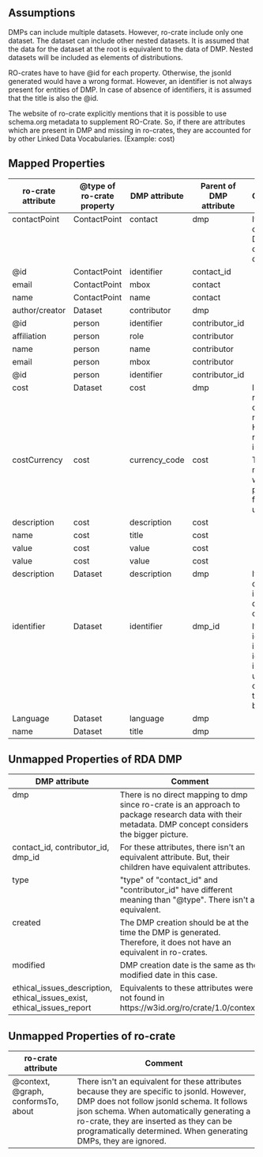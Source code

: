 ## Assumptions
<p>
  DMPs can include multiple datasets. However, ro-crate include only one
  dataset. The dataset can include other nested datasets. It is assumed that the
  data for the dataset at the root is equivalent to the data of DMP. Nested
  datasets will be included as elements of distributions.
</p>
<p>
  RO-crates have to have @id for each property. Otherwise, the jsonld generated
  would have a wrong format. However, an identifier is not always present for
  entities of DMP. In case of absence of identifiers, it is assumed that the
  title is also the @id.
</p>
<p>
  The website of ro-crate explicitly mentions that it is possible to use
  schema.org metadata to supplement RO-Crate. So, if there are attributes which
  are present in DMP and missing in ro-crates, they are accounted for by other
  Linked Data Vocabularies. (Example: cost)
</p>

## Mapped Properties

<table style="width: 99%;">
  <thead>
    <tr>
      <th>ro-crate attribute</th>
      <th>@type of ro-crate property</th>
      <th>DMP attribute</th>
      <th>Parent of DMP attribute</th>
      <th>Comment/Assumption</th>
    </tr>
  </thead>
  <tbody>
    <tr>
      <td valign="top">contactPoint</td>
      <td valign="top">ContactPoint</td>
      <td valign="top">contact</td>
      <td valign="top">dmp</td>
      <td valign="top">
        It is assumed that the contact person for the DMP is the same as the
        contact person of the dataset.
      </td>
    </tr>
    <tr>
      <td valign="top">@id</td>
      <td valign="top">ContactPoint</td>
      <td valign="top">identifier</td>
      <td valign="top">contact_id</td>
      <td valign="top"></td>
    </tr>
    <tr>
      <td valign="top">email</td>
      <td valign="top">ContactPoint</td>
      <td valign="top">mbox</td>
      <td valign="top">contact</td>
      <td valign="top"></td>
    </tr>
    <tr>
      <td valign="top">name</td>
      <td valign="top">ContactPoint</td>
      <td valign="top">name</td>
      <td valign="top">contact</td>
      <td valign="top"></td>
    </tr>
    <tr>
      <td valign="top">author/creator</td>
      <td valign="top">Dataset</td>
      <td valign="top">contributor</td>
      <td valign="top">dmp</td>
      <td valign="top"></td>
    </tr>
    <tr>
      <td valign="top">@id</td>
      <td valign="top">person</td>
      <td valign="top">identifier</td>
      <td valign="top">contributor_id</td>
      <td valign="top"></td>
    </tr>
    <tr>
      <td valign="top">affiliation</td>
      <td valign="top">person</td>
      <td valign="top">role</td>
      <td valign="top">contributor</td>
      <td valign="top"></td>
    </tr>
    <tr>
      <td valign="top">name</td>
      <td valign="top">person</td>
      <td valign="top">name</td>
      <td valign="top">contributor</td>
      <td valign="top"></td>
    </tr>
    <tr>
      <td valign="top">email</td>
      <td valign="top">person</td>
      <td valign="top">mbox</td>
      <td valign="top">contributor</td>
      <td valign="top"></td>
    </tr>
    <tr>
      <td valign="top">@id</td>
      <td valign="top">person</td>
      <td valign="top">identifier</td>
      <td valign="top">contributor_id</td>
      <td valign="top"></td>
    </tr>
    <tr>
      <td valign="top">cost</td>
      <td valign="top">Dataset</td>
      <td valign="top">cost</td>
      <td valign="top">dmp</td>
      <td valign="top">
        In DMP, the cost represents a list of costs related to data management.
        However, the cost for ro-crate may not include all costs.
      </td>
    </tr>
    <tr>
      <td valign="top">costCurrency</td>
      <td valign="top">cost</td>
      <td valign="top">currency_code</td>
      <td valign="top">cost</td>
      <td valign="top">
        This is not explicitly mentioned in ro-crate website. But, cost
        properties can be found in jsonld context used for ro-crates.
      </td>
    </tr>
    <tr>
      <td valign="top">description</td>
      <td valign="top">cost</td>
      <td valign="top">description</td>
      <td valign="top">cost</td>
      <td valign="top"></td>
    </tr>
    <tr>
      <td valign="top">name</td>
      <td valign="top">cost</td>
      <td valign="top">title</td>
      <td valign="top">cost</td>
      <td valign="top"></td>
    </tr>
    <tr>
      <td valign="top">value</td>
      <td valign="top">cost</td>
      <td valign="top">value</td>
      <td valign="top">cost</td>
      <td valign="top"></td>
    </tr>
    <tr>
      <td valign="top">value</td>
      <td valign="top">cost</td>
      <td valign="top">value</td>
      <td valign="top">cost</td>
      <td valign="top"></td>
    </tr>
    <tr>
      <td valign="top">description</td>
      <td valign="top">Dataset</td>
      <td valign="top">description</td>
      <td valign="top">dmp</td>
      <td valign="top">
        It is assumed that the description of the DMP is the same as the
        desciption of the ro-crate.
      </td>
    </tr>
    <tr>
      <td valign="top">identifier</td>
      <td valign="top">Dataset</td>
      <td valign="top">identifier</td>
      <td valign="top">dmp_id</td>
      <td valign="top">
        It is assumed that the identifier of the dataset in ro-crate is the
        identifier of DMP. This is not always safe. The user is advised to
        create an identifier for the DMP as it is a broader concept.
      </td>
    </tr>
    <tr>
      <td valign="top">Language</td>
      <td valign="top">Dataset</td>
      <td valign="top">language</td>
      <td valign="top">dmp</td>
      <td valign="top"></td>
    </tr>
    <tr>
      <td valign="top">name</td>
      <td valign="top">Dataset</td>
      <td valign="top">title</td>
      <td valign="top">dmp</td>
      <td valign="top"></td>
    </tr>
  </tbody>
</table>

## Unmapped Properties of RDA DMP
<table style="width: 99%;">
  <thead>
    <tr>
      <th>DMP attribute</th>
      <th>Comment</th>
    </tr>
  </thead>
  <tbody>
    <tr>
      <td valign="top">dmp</td>
      <td valign="top">
        There is no direct mapping to dmp since ro-crate is an approach to
        package research data with their metadata. DMP concept considers the
        bigger picture.
      </td>
    </tr>
    <tr>
      <td valign="top">contact_id, contributor_id, dmp_id</td>
      <td valign="top">
        For these attributes, there isn't an equivalent attribute. But, their
        children have equivalent attributes.
      </td>
    </tr>
    <tr>
      <td valign="top">type</td>
      <td valign="top">
        "type" of "contact_id" and "contributor_id" have different meaning than
        "@type". There isn't an equivalent.
      </td>
    </tr>
    <tr>
      <td valign="top">created</td>
      <td valign="top">
        The DMP creation should be at the time the DMP is generated. Therefore,
        it does not have an equivalent in ro-crates.
      </td>
    </tr>
    <tr>
      <td valign="top">modified</td>
      <td valign="top">
        DMP creation date is the same as the modified date in this case.
      </td>
    </tr>
    <tr>
      <td valign="top">
        ethical_issues_description, ethical_issues_exist, ethical_issues_report
      </td>
      <td valign="top">
        Equivalents to these attributes were not found in
        https://w3id.org/ro/crate/1.0/context.
      </td>
    </tr>
  </tbody>
</table>

## Unmapped Properties of ro-crate

<table style="width: 99%;">
  <thead>
    <tr>
      <th>ro-crate attribute</th>
      <th>Comment</th>
    </tr>
  </thead>
  <tbody>
    <tr>
      <td valign="top">@context, @graph, conformsTo, about</td>
      <td valign="top">
        There isn't an equivalent for these attributes because they are specific
        to jsonld. However, DMP does not follow jsonld schema. It follows json
        schema. When automatically generating a ro-crate, they are inserted as
        they can be programatically determined. When generating DMPs, they are
        ignored.
      </td>
    </tr>
  </tbody>
</table>
